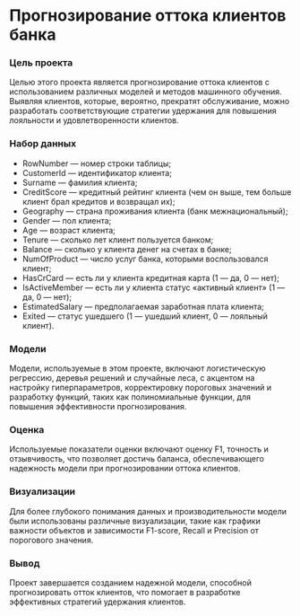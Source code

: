# Прогнозирование оттока клиентов банка
### Цель проекта
Целью этого проекта является прогнозирование оттока клиентов с использованием различных моделей и методов машинного обучения.
Выявляя клиентов, которые, вероятно, прекратят обслуживание,
можно разработать соответствующие стратегии удержания для повышения лояльности и удовлетворенности клиентов.

### Набор данных
* RowNumber — номер строки таблицы;
* CustomerId — идентификатор клиента;
* Surname — фамилия клиента;
* CreditScore — кредитный рейтинг клиента (чем он выше, тем больше клиент брал кредитов и возвращал их);
* Geography — страна проживания клиента (банк межнациональный);
* Gender — пол клиента;
* Age — возраст клиента;
* Tenure — сколько лет клиент пользуется банком;
* Balance — сколько у клиента денег на счетах в банке;
* NumOfProduct — число услуг банка, которыми воспользовался клиент;
* HasCrCard — есть ли у клиента кредитная карта (1 — да, 0 — нет);
* IsActiveMember — есть ли у клиента статус «активный клиент» (1 — да, 0 — нет);
* EstimatedSalary — предполагаемая заработная плата клиента;
* Exited — статус ушедшего (1 — ушедший клиент, 0 — лояльный клиент).

### Модели
Модели, используемые в этом проекте, включают логистическую регрессию, деревья решений и случайные леса,
с акцентом на настройку гиперпараметров, корректировку пороговых значений и разработку функций,
таких как полиномиальные функции, для повышения эффективности прогнозирования.

### Оценка
Используемые показатели оценки включают оценку F1, точность и отзывчивость, что позволяет достичь баланса,
обеспечивающего надежность модели при прогнозировании оттока клиентов.

### Визуализации
Для более глубокого понимания данных и производительности модели были использованы различные визуализации,
такие как графики важности объектов и зависимости F1-score, Recall и Precision от порогового значения.

### Вывод
Проект завершается созданием надежной модели, способной прогнозировать отток клиентов,
что помогает в разработке эффективных стратегий удержания клиентов.
